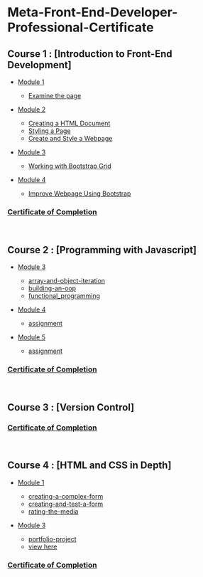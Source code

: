 # Meta-Front-End-Developer-Professional-Certificate

## Course 1 : [Introduction to Front-End Development]
- [Module 1](1-Introduction-to-front-end-development/M1/)
  
     - [Examine the page](1-Introduction-to-front-end-development/M1/examine-the-page/site)
  

- [Module 2](1-Introduction-to-front-end-development/M2/)
  
    - [Creating a HTML Document](/1-Introduction-to-front-end-development/M2/Creating-a-html-document/)
    - [Styling a Page](/1-Introduction-to-front-end-development/M2/styling-a-page/)
    - [Create and Style a Webpage](1-Introduction-to-front-end-development/M2/create-and-style-a-webpage)
  

- [Module 3](1-Introduction-to-front-end-development/M3/)
  
    - [Working with Bootstrap Grid](1-Introduction-to-front-end-development/M2/create-and-style-a-webpage)
  

- [Module 4](1-Introduction-to-front-end-development/M4/)
  
   - [Improve Webpage Using Bootstrap](1-Introduction-to-front-end-development/M4/lab-improve-webpage-with-bootstrap)


### [Certificate of Completion](https://coursera.org/share/4ca3269df5aa11f1feb9d034f1f9a114)

<br/>


## Course 2 : [Programming with Javascript]
- [Module 3](2-Programming-with-Javascript/M3)
  
     - [array-and-object-iteration](2-Programming-with-Javascript/M3/array-and-object-iteration)
     - [building-an-oop](2-Programming-with-Javascript/M3/building-an-oop)
     - [functional_programming](2-Programming-with-Javascript/M3/functional_programming)
  

- [Module 4](2-Programming-with-Javascript/M4)
  
     - [assignment](2-Programming-with-Javascript/M4/M4a)
  

  
- [Module 5](2-Programming-with-Javascript/M5)
  
     - [assignment](2-Programming-with-Javascript/M5/M5a)
  

### [Certificate of Completion](https://coursera.org/share/438f047ed827732f461e4a5f8177ac69)

<br/>

## Course 3 : [Version Control]


### [Certificate of Completion](https://coursera.org/share/902a52679b8bb4b2716def2cfd40ca6e)


<br/>

## Course 4 : [HTML and CSS in Depth]
- [Module 1](4-HTML-and-CSS-in-depth/M1)
  
     - [creating-a-complex-form](4-HTML-and-CSS-in-depth/M1/creating-a-complex-form)
     - [creating-and-test-a-form](4-HTML-and-CSS-in-depth/M1/creating-a-complex-form)
     - [rating-the-media](4-HTML-and-CSS-in-depth/M1/rating-the-media)
  

- [Module 3](4-HTML-and-CSS-in-depth/M3)
  
     - [portfolio-project](4-HTML-and-CSS-in-depth/M3/portfolio-project)
     - <a href="https://m1project.netlify.app">view here</a>

    
### [Certificate of Completion](https://coursera.org/share/bda031d5fce0e893e80709224381a5b8)